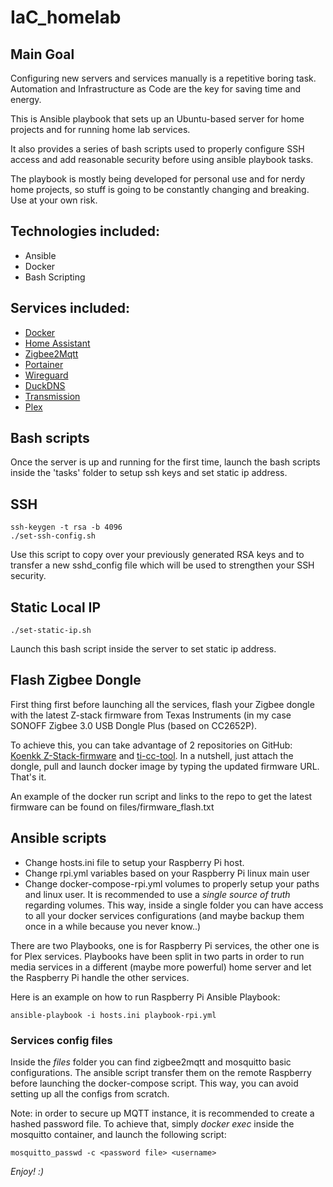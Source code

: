 # IaC_homelab

## Main Goal

Configuring new servers and services manually is a repetitive boring task.
Automation and Infrastructure as Code are the key for saving time and energy.

This is Ansible playbook that sets up an Ubuntu-based server for home projects and for running home lab services.

It also provides a series of bash scripts used to properly configure SSH access and add reasonable security before using ansible playbook tasks.

The playbook is mostly being developed for personal use and for nerdy home projects, so stuff is going to be constantly changing and breaking. Use at your own risk.

## Technologies included:

- Ansible
- Docker
- Bash Scripting

## Services included:

- [Docker](https://www.docker.com/)
- [Home Assistant](https://hub.docker.com/r/homeassistant/home-assistant)
- [Zigbee2Mqtt](https://www.zigbee2mqtt.io/)
- [Portainer](https://hub.docker.com/r/portainer/portainer)
- [Wireguard](https://hub.docker.com/r/linuxserver/wireguard)
- [DuckDNS](https://hub.docker.com/r/linuxserver/duckdns)
- [Transmission](https://hub.docker.com/r/linuxserver/transmission)
- [Plex](https://www.plex.tv/)

## Bash scripts

Once the server is up and running for the first time, launch the bash scripts inside the 'tasks' folder to setup ssh keys and set static ip address.

## SSH

```
ssh-keygen -t rsa -b 4096
./set-ssh-config.sh
```

Use this script to copy over your previously generated RSA keys and to transfer a new sshd_config file which will be used to strengthen your SSH security.

## Static Local IP

```
./set-static-ip.sh
```

Launch this bash script inside the server to set static ip address.

## Flash Zigbee Dongle

First thing first before launching all the services, flash your Zigbee dongle with the latest Z-stack firmware from Texas Instruments (in my case SONOFF Zigbee 3.0 USB Dongle Plus (based on CC2652P).

To achieve this, you can take advantage of 2 repositories on GitHub: [Koenkk Z-Stack-firmware](https://github.com/Koenkk/Z-Stack-firmware) and [ti-cc-tool](https://github.com/git-developer/ti-cc-tool).
In a nutshell, just attach the dongle, pull and launch docker image by typing the updated firmware URL. That's it.

An example of the docker run script and links to the repo to get the latest firmware can be found on files/firmware_flash.txt

## Ansible scripts

- Change hosts.ini file to setup your Raspberry Pi host.
- Change rpi.yml variables based on your Raspberry Pi linux main user
- Change docker-compose-rpi.yml volumes to properly setup your paths and linux user. It is recommended to use a _single source of truth_ regarding volumes.
  This way, inside a single folder you can have access to all your docker services configurations (and maybe backup them once in a while because you never know..)

There are two Playbooks, one is for Raspberry Pi services, the other one is for Plex services. Playbooks have been split in two parts in order to run media services in a different (maybe more powerful) home server and let the Raspberry Pi handle the other services.

Here is an example on how to run Raspberry Pi Ansible Playbook:

```
ansible-playbook -i hosts.ini playbook-rpi.yml
```

### Services config files

Inside the _files_ folder you can find zigbee2mqtt and mosquitto basic configurations. The ansible script transfer them on the remote Raspberry before launching the docker-compose script. This way, you can avoid setting up all the configs from scratch.

Note: in order to secure up MQTT instance, it is recommended to create a hashed password file. To achieve that, simply _docker exec_ inside the mosquitto container, and launch the following script:

```
mosquitto_passwd -c <password file> <username>
```

_Enjoy! :)_
